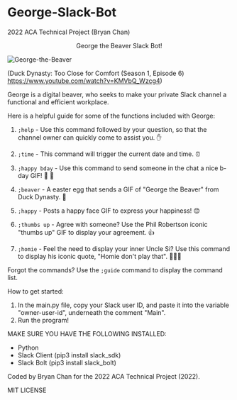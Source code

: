 # George-Slack-Bot
2022 ACA Technical Project (Bryan Chan)

<p align="center">
  George the Beaver Slack Bot!
</p>

![George-the-Beaver](https://user-images.githubusercontent.com/103339794/183219849-3df172fe-a283-4ab1-9a46-5994a96b25ba.gif)


(Duck Dynasty: Too Close for Comfort (Season 1, Episode 6) https://www.youtube.com/watch?v=KMVbQ_Wzcg4)



George is a digital beaver, who seeks to make your private Slack channel a functional and efficient workplace.


Here is a helpful guide for some of the functions included with George:

  1) `;help` - Use this command followed by your question, so that the channel owner can quickly come to assist you. :hand:
  
  2) `;time` - This command will trigger the current date and time. :alarm_clock:
  
  3) `;happy bday` - Use this command to send someone in the chat a nice b-day GIF! :gift: :partying_face:
  
  4) `;beaver` - A easter egg that sends a GIF of "George the Beaver" from Duck Dynasty. :duck:
  
  6) `;happy` - Posts a happy face GIF to express your happiness! :blush:
  
  7) `;thumbs up` - Agree with someone? Use the Phil Robertson iconic "thumbs up" GIF to display your agreement. :+1:
  
  8) `;homie` - Feel the need to display your inner Uncle Si? Use this command to display his iconic quote, "Homie don't play that". 🦆🙅‍♂️

  Forgot the commands? Use the `;guide` command to display the command list.



How to get started:

  1) In the main.py file, copy your Slack user ID, and paste it into the variable "owner-user-id", underneath the comment "Main". 
  2) Run the program!

MAKE SURE YOU HAVE THE FOLLOWING INSTALLED:
-   Python
-   Slack Client (pip3 install slack_sdk)
-   Slack Bolt (pip3 install slack_bolt)


Coded by Bryan Chan for the 2022 ACA Technical Project (2022).


MIT LICENSE
